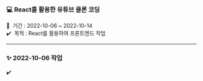 ### 💻 React를 활용한 유튜브 클론 코딩
📅 &nbsp;기간 : 2022-10-06 ~ 2022-10-14 \
✔️ &nbsp;목적 : React를 활용하여 프론트엔드 작업 

<hr/>

### ✨ 2022-10-06 작업
✔️
